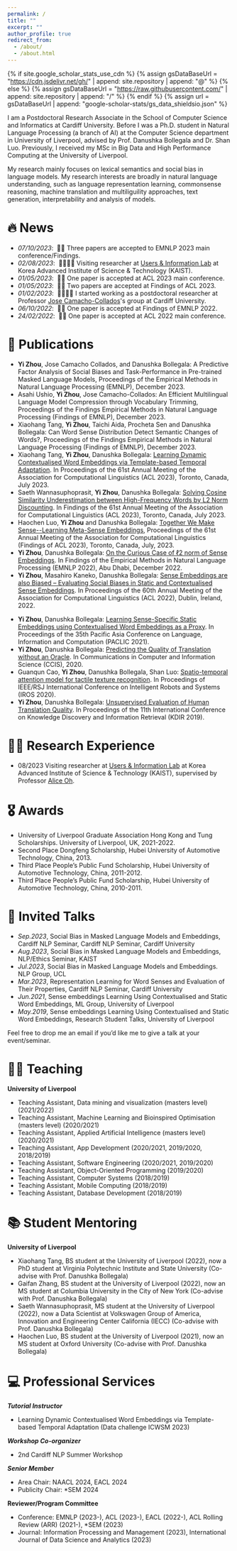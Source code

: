 ```yaml
---
permalink: /
title: ""
excerpt: ""
author_profile: true
redirect_from: 
  - /about/
  - /about.html
---
```


{% if site.google_scholar_stats_use_cdn %}
{% assign gsDataBaseUrl = "https://cdn.jsdelivr.net/gh/" | append: site.repository | append: "@" %}
{% else %}
{% assign gsDataBaseUrl = "https://raw.githubusercontent.com/" | append: site.repository | append: "/" %}
{% endif %}
{% assign url = gsDataBaseUrl | append: "google-scholar-stats/gs_data_shieldsio.json" %}

<span class='anchor' id='about-me'></span>

I am a Postdoctoral Research Associate in the School of Computer Science and Informatics at Cardiff University. Before I was a Ph.D. student in Natural Language Processing (a branch of AI) at the Computer Science department in University of Liverpool, advised by Prof. Danushka Bollegala and Dr. Shan Luo. Previously, I received my MSc in Big Data and High Performance Computing at the University of Liverpool.

My research mainly focuses on lexical semantics and social bias in language models. My research interests are broadly in natural language understanding, such as language representation learning, commonsense reasoning, machine translation and multiliguility approaches, text generation, interpretability and analysis of models.


# 🔥 News
- *07/10/2023*: &nbsp;🎉🎉 Three papers are accepted to EMNLP 2023 main conference/Findings.
- *02/08/2023*: &nbsp;👩‍💻👩‍💻 Visiting researcher at [Users & Information Lab](https://uilab.kr/) at Korea Advanced Institute of Science & Technology (KAIST).
- *01/05/2023*: &nbsp;🎉🎉 One paper is accepted at ACL 2023 main conference.
- *01/05/2023*: &nbsp;🎉🎉 Two papers are accepted at Findings of ACL 2023.
- *01/02/2023*: &nbsp;👩‍💻👩‍💻 I started working as a postdoctoral researcher at Professor [Jose Camacho-Collados](http://josecamachocollados.com/)'s group at Cardiff University.
- *06/10/2022*: &nbsp;🎉🎉 One paper is accepted at Findings of EMNLP 2022. 
- *24/02/2022*: &nbsp;🎉🎉 One paper is accepted at ACL 2022 main conference. 
<!-- - *2022.02*: &nbsp;🎉🎉 Lorem ipsum dolor sit amet, consectetur adipiscing elit. Vivamus ornare aliquet ipsum, ac tempus justo dapibus sit amet.  -->


# 📝 Publications 

<!-- <div class='paper-box'><div class='paper-box-image'><div><div class="badge">CVPR 2016</div><img src='images/500x300.png' alt="sym" width="100%"></div></div>
<div class='paper-box-text' markdown="1"> -->
- **Yi Zhou**, Jose Camacho Collados, and Danushka Bollegala: A Predictive Factor Analysis of Social Biases and Task-Performance in Pre-trained Masked Language Models, Proceedings of the Empirical Methods in Natural Language Processing (EMNLP), December 2023.
- Asahi Ushio, **Yi Zhou**, Jose Camacho-Collados: An Efficient Multilingual Language Model Compression through Vocabulary Trimming, Proceedings of the Findings Empirical Methods in Natural Language Processing (Findings of EMNLP), December 2023.
- Xiaohang Tang, **Yi Zhou**, Taichi Aida, Procheta Sen and Danushka Bollegala: Can Word Sense Distribution Detect Semantic Changes of Words?, Proceedings of the Findings Empirical Methods in Natural Language Processing (Findings of EMNLP), December 2023.
- Xiaohang Tang, **Yi Zhou**, Danushka Bollegala: [Learning Dynamic Contextualised Word Embeddings via Template-based Temporal Adaptation](https://aclanthology.org/2023.acl-long.520/). In Proceedings of the 61st Annual Meeting of the Association for Computational Linguistics (ACL 2023), Toronto, Canada, July 2023.
- Saeth Wannasuphoprasit, **Yi Zhou**, Danushka Bollegala: [Solving Cosine Similarity Underestimation between High-Frequency Words by L2 Norm Discounting](https://aclanthology.org/2023.findings-acl.550/). In Findings of the 61st Annual Meeting of the Association for Computational Linguistics (ACL 2023), Toronto, Canada, July 2023.
- Haochen Luo, **Yi Zhou** and Danushka Bollegala: [Together We Make Sense--Learning Meta-Sense Embeddings](https://aclanthology.org/2023.findings-acl.165/), Proceedings of the 61st Annual Meeting of the Association for Computational Linguistics (Findings of ACL 2023), Toronto, Canada, July, 2023.
- **Yi Zhou**, Danushka Bollegala: [On the Curious Case of ℓ2 norm of Sense Embeddings](https://aclanthology.org/2022.findings-emnlp.190/). In Findings of the Empirical Methods in Natural Language Processing (EMNLP 2022), Abu Dhabi, December 2022.
- **Yi Zhou**, Masahiro Kaneko, Danushka Bollegala: [Sense Embeddings are also Biased – Evaluating Social Biases in Static and Contextualised Sense Embeddings](https://aclanthology.org/2022.acl-long.135/). In Proceedings of the 60th Annual Meeting of the Association for Computational Linguistics (ACL 2022), Dublin, Ireland, 2022.

<!-- [**Project**](https://scholar.google.com/citations?view_op=view_citation&hl=zh-CN&user=DhtAFkwAAAAJ&citation_for_view=DhtAFkwAAAAJ:ALROH1vI_8AC) <strong><span class='show_paper_citations' data='DhtAFkwAAAAJ:ALROH1vI_8AC'></span></strong>
- Lorem ipsum dolor sit amet, consectetur adipiscing elit. Vivamus ornare aliquet ipsum, ac tempus justo dapibus sit amet. 
</div>
</div> -->

- **Yi Zhou**, Danushka Bollegala: [Learning Sense-Specific Static Embeddings using Contextualised Word Embeddings as a Proxy](https://aclanthology.org/2021.paclic-1.52.pdf). In Proceedings of the 35th Pacific Asia Conference on Language, Information and Computation (PACLIC 2021).
- **Yi Zhou**, Danushka Bollegala: [Predicting the Quality of Translation without an Oracle](https://link.springer.com/chapter/10.1007/978-3-030-66196-0_1). In Communications in Computer and Information Science (CCIS), 2020.
- Guanqun Cao, **Yi Zhou**, Danushka Bollegala, Shan Luo: [Spatio-temporal attention model for tactile texture recognition](https://arxiv.org/abs/2008.04442). In Proceedings of IEEE/RSJ International Conference on Intelligent Robots and Systems (IROS 2020).
- **Yi Zhou**, Danushka Bollegala: [Unsupervised Evaluation of Human Translation Quality](https://www.researchgate.net/publication/336226160_Unsupervised_Evaluation_of_Human_Translation_Quality). In Proceedings of the 11th International Conference on Knowledge Discovery and Information Retrieval (KDIR 2019).

<!--- # 🎓 Education
- *Dec. 2018 - Jun. 2023*, PhD in Computer Science (Natural Language Processing), University of Liverpool, UK. 
- *Sep. 2017 - Dec. 2018*, MSc in Big Data & High-Performance Computing, University of Liverpool, UK (awarded with distinction). 
- *Sep. 2009 - Jun. 2013*, Bachelor in Information Management & Information System, Hubei University of Automotive Technology, China (awarded with an average score of 81.6%). -->

# 👩‍🔬 Research Experience
- 08/2023 Visiting researcher at [Users & Information Lab](https://uilab.kr/) at Korea Advanced Institute of Science & Technology (KAIST), supervised by Professor [Alice Oh](https://aliceoh9.github.io/).

# 🎖️ Awards
- University of Liverpool Graduate Association Hong Kong and Tung Scholarships. University of Liverpool, UK, 2021-2022. 
- Second Place Dongfeng Scholarship, Hubei University of Automotive Technology, China, 2013.
- Third Place People’s Public Fund Scholarship, Hubei University of Automotive Technology, China, 2011-2012.
- Third Place People’s Public Fund Scholarship, Hubei University of Automotive Technology, China, 2010-2011. 

# 💬 Invited Talks
- *Sep.2023*, Social Bias in Masked Language Models and Embeddings, Cardiff NLP Seminar, Cardiff NLP Seminar, Cardiff University
- *Aug.2023*, Social Bias in Masked Language Models and Embeddings, NLP/Ethics Seminar, KAIST
- *Jul.2023*, Social Bias in Masked Language Models and Embeddings. NLP Group, UCL
- *Mar.2023*, Representation Learning for Word Senses and Evaluation of Their Properties, Cardiff NLP Seminar, Cardiff University
- *Jun.2021*, Sense embeddings Learning Using Contextualised and Static Word Embeddings, ML Group, University of Liverpool
- *May.2019*, Sense embeddings Learning Using Contextualised and Static Word Embeddings, Research Student Talks, University of Liverpool

Feel free to drop me an email if you’d like me to give a talk at your event/seminar. 

<!-- - *2021.03*, Lorem ipsum dolor sit amet, consectetur adipiscing elit. Vivamus ornare aliquet ipsum, ac tempus justo dapibus sit amet.  \| [\[video\]](https://github.com/) -->

# 👩‍🏫 Teaching  
**University of Liverpool**
- Teaching Assistant, Data mining and visualization (masters level) (2021/2022)
- Teaching Assistant, Machine Learning and Bioinspired Optimisation (masters level) (2020/2021)
- Teaching Assistant, Applied Artificial Intelligence (masters level) (2020/2021)
- Teaching Assistant, App Development (2020/2021, 2019/2020, 2018/2019)
- Teaching Assistant, Software Engineering (2020/2021, 2019/2020)
- Teaching Assistant, Object-Oriented Programming (2019/2020)
- Teaching Assistant, Computer Systems (2018/2019)
- Teaching Assistant, Mobile Computing (2018/2019)
- Teaching Assistant, Database Development (2018/2019)

# 📚 Student Mentoring  
**University of Liverpool**
- Xiaohang Tang, BS student at the University of Liverpool (2022), now a PhD student at Virginia Polytechnic Institute and State University (Co-advise with Prof. Danushka Bollegala)
- Gaifan Zhang, BS student at the University of Liverpool (2022), now an MS student at Columbia University in the City of New York (Co-advise with Prof. Danushka Bollegala)
- Saeth Wannasuphoprasit, MS student at the University of Liverpool (2022), now a Data Scientist at Volkswagen Group of America, Innovation and Engineering Center California (IECC) (Co-advise with Prof. Danushka Bollegala)
- Haochen Luo, BS student at the University of Liverpool (2021), now an MS student at Oxford University (Co-advise with Prof. Danushka Bollegala)
 
# 💻 Professional Services
***Tutorial Instructor***
- Learning Dynamic Contextualised Word Embeddings via Template-based Temporal Adaptation (Data challenge ICWSM 2023)

***Workshop Co-organizer***
- 2nd Cardiff NLP Summer Workshop

***Senior Member***
- Area Chair: NAACL 2024, EACL 2024
- Publicity Chair: *SEM 2024

**Reviewer/Program Committee**
- Conference: EMNLP (2023-), ACL (2023-), EACL (2022-), ACL Rolling Review (ARR) (2021-), *SEM (2023)
- Journal: Information Processing and Management (2023), International Journal of Data Science and Analytics (2023)
<!--- Workshop: The 12th Joint Conference on Lexical and Computational Semantics (*SEM @ ACL 2023) -->
